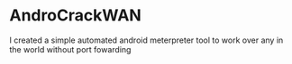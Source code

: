 # AndroCrackWAN
I created a simple automated android meterpreter tool to work over any in the world without port fowarding
